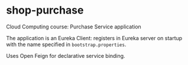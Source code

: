 # shop-purchase
Cloud Computing course: Purchase Service application


The application is an Eureka Client: registers in Eureka 
server on startup with the name specified in ``bootstrap.properties``.

Uses Open Feign for declarative service binding.